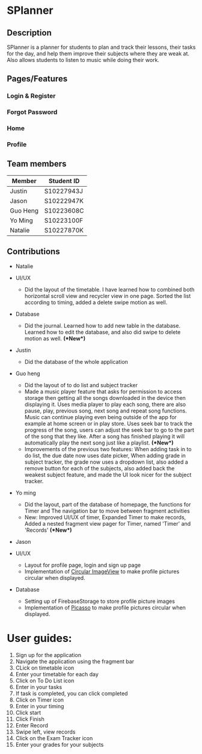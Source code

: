 # SPlanner

<!-- DESCRIPTION -->
## Description
SPlanner is a planner for students to plan and track their lessons, their tasks for the day,
and help them improve their subjects where they are weak at. Also allows students to listen to music while doing their
work.

<!-- Features -->
## Pages/Features
### Login & Register
### Forgot Password
### Home
### Profile

<!-- TEAM -->
## Team members

| Member      | Student ID   |
|-------------|--------------|
| Justin      | S10227943J   |
| Jason       | S10222947K   |
| Guo Heng    | S10223608C   |
| Yo Ming     | S10223100F   |
| Natalie     | S10227870K   |

<!-- CONTRIBUTION -->
## Contributions

* Natalie
* UI/UX
  * Did the layout of the timetable. I have learned how to combined both horizontal scroll view and recycler view in one page. Sorted the list according to timing, added a delete swipe motion as well. 

* Database
  * Did the journal. Learned how to add new table in the database. Learned how to edit the database, and also did swipe to delete motion as well. **(\*New\*)**
  
* Justin
  * Did the database of the whole application
  
* Guo heng
  * Did the layout of to do list and subject tracker 
  * Made a music player feature that asks for permission to access storage then getting all the songs downloaded in the device then displaying it. Uses media player
  to play each song, there are also pause, play, previous song, next song and repeat song functions. Music can continue
  playing even being outside of the app for example at home screen or in play store. Uses seek bar to track the progress
  of the song, users can adjust the seek bar to go to the part of the song that they like. After a song has finished
  playing it will automatically play the next song just like a playlist. **(\*New\*)**
  * Improvements of the previous two features:
  When adding task in to do list, the due date now uses date picker, When adding grade in subject tracker, the grade now
  uses a dropdown list, also added a remove button for each of the subjects, also added back the weakest subject feature,
  and made the UI look nicer for the subject tracker. 
   
* Yo ming
  * Did the layout, part of the database of homepage, the functions for Timer and The navigation bar to move between fragment activities 
  * New: Improved UI/UX of timer, Expanded Timer to make records, Added a nested fragment view pager for Timer, named 'Timer' and 'Records' **(\*New\*)**

* Jason
* UI/UX
  * Layout for profile page, login and sign up page
  * Implementation of [Circular ImageView][1] to make profile pictures circular when displayed.

* Database
  * Setting up of FirebaseStorage to store profile picture images
  * Implementation of [Picasso][2] to make profile pictures circular when displayed.
  
[1]: https://github.com/lopspower/CircularImageView "Circular ImageView"
[2]: https://github.com/square/picasso "Picasso"

# User guides:

1. Sign up for the application
2. Navigate the application using the fragment bar
3. CLick on timetable icon
4. Enter your timetable for each day
5. Click on To Do List icon
6. Enter in your tasks
7. If task is completed, you can click completed
8. Click on Timer icon
9. Enter in your timing
10. Click start
11. Click Finish
12. Enter Record
13. Swipe left, view records
14. Click on the Exam Tracker icon
15. Enter your grades for your subjects
